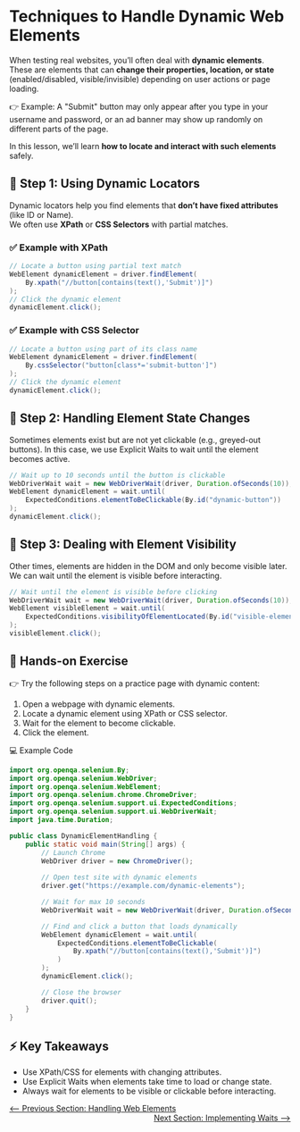 # Techniques to Handle Dynamic Web Elements

When testing real websites, you’ll often deal with **dynamic elements**.  
These are elements that can **change their properties, location, or state** (enabled/disabled, visible/invisible) depending on user actions or page loading.

👉 Example: A "Submit" button may only appear after you type in your username and password, or an ad banner may show up randomly on different parts of the page.

In this lesson, we’ll learn **how to locate and interact with such elements** safely.

## 🔑 Step 1: Using Dynamic Locators

Dynamic locators help you find elements that **don’t have fixed attributes** (like ID or Name).  
We often use **XPath** or **CSS Selectors** with partial matches.

### ✅ Example with XPath
```java
// Locate a button using partial text match
WebElement dynamicElement = driver.findElement(
    By.xpath("//button[contains(text(),'Submit')]")
);
// Click the dynamic element
dynamicElement.click();
```

### ✅ Example with CSS Selector
```java
// Locate a button using part of its class name
WebElement dynamicElement = driver.findElement(
    By.cssSelector("button[class*='submit-button']")
);
// Click the dynamic element
dynamicElement.click();
```
## 🔑 Step 2: Handling Element State Changes

Sometimes elements exist but are not yet clickable (e.g., greyed-out buttons).
In this case, we use Explicit Waits to wait until the element becomes active.
```java
// Wait up to 10 seconds until the button is clickable
WebDriverWait wait = new WebDriverWait(driver, Duration.ofSeconds(10));
WebElement dynamicElement = wait.until(
    ExpectedConditions.elementToBeClickable(By.id("dynamic-button"))
);
dynamicElement.click();
```
## 🔑 Step 3: Dealing with Element Visibility

Other times, elements are hidden in the DOM and only become visible later.
We can wait until the element is visible before interacting.
```java
// Wait until the element is visible before clicking
WebDriverWait wait = new WebDriverWait(driver, Duration.ofSeconds(10));
WebElement visibleElement = wait.until(
    ExpectedConditions.visibilityOfElementLocated(By.id("visible-element"))
);
visibleElement.click();
```
## 📝 Hands-on Exercise

👉 Try the following steps on a practice page with dynamic content:

1. Open a webpage with dynamic elements.
2. Locate a dynamic element using XPath or CSS selector.
3. Wait for the element to become clickable.
4. Click the element.

💻 Example Code
```java
import org.openqa.selenium.By;
import org.openqa.selenium.WebDriver;
import org.openqa.selenium.WebElement;
import org.openqa.selenium.chrome.ChromeDriver;
import org.openqa.selenium.support.ui.ExpectedConditions;
import org.openqa.selenium.support.ui.WebDriverWait;
import java.time.Duration;

public class DynamicElementHandling {
    public static void main(String[] args) {
        // Launch Chrome
        WebDriver driver = new ChromeDriver();
        
        // Open test site with dynamic elements
        driver.get("https://example.com/dynamic-elements");

        // Wait for max 10 seconds
        WebDriverWait wait = new WebDriverWait(driver, Duration.ofSeconds(10));

        // Find and click a button that loads dynamically
        WebElement dynamicElement = wait.until(
            ExpectedConditions.elementToBeClickable(
                By.xpath("//button[contains(text(),'Submit')]")
            )
        );
        dynamicElement.click();

        // Close the browser
        driver.quit();
    }
}
```
## ⚡ Key Takeaways

- Use XPath/CSS for elements with changing attributes.
- Use Explicit Waits when elements take time to load or change state.
- Always wait for elements to be visible or clickable before interacting.

<div style="width: 100%">
<a href='index.md'><-- Previous Section: Handling Web Elements</a>
<div align="right"><a href='implementing-waits.md'> Next Section: Implementing Waits --></a></div>
</div>
